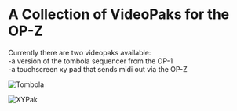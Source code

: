 # A Collection of VideoPaks for the OP-Z

Currently there are two videopaks available:\
-a version of the tombola sequencer from the OP-1\
-a touchscreen xy pad that sends midi out via the OP-Z

![Tombola](https://i.imgur.com/xy6ZaLJ.png)


![XYPak](https://i.imgur.com/UlNBOzO.png)
